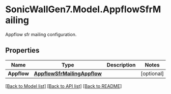 # SonicWallGen7.Model.AppflowSfrMailing
Appflow sfr mailing configuration.

## Properties

Name | Type | Description | Notes
------------ | ------------- | ------------- | -------------
**Appflow** | [**AppflowSfrMailingAppflow**](AppflowSfrMailingAppflow.md) |  | [optional] 

[[Back to Model list]](../README.md#documentation-for-models) [[Back to API list]](../README.md#documentation-for-api-endpoints) [[Back to README]](../README.md)

